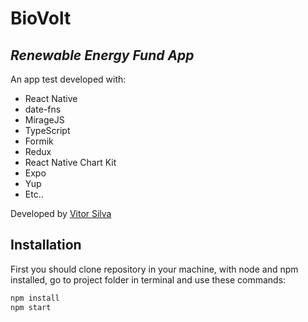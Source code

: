 # BioVolt
## _Renewable Energy Fund App_

An app test developed with:

- React Native
- date-fns
- MirageJS
- TypeScript
- Formik
- Redux
- React Native Chart Kit
- Expo
- Yup
- Etc..
 
Developed by [Vitor Silva](https://www.linkedin.com/in/vitor-s-1403b4134/)

## Installation

First you should clone repository in your machine, with node and npm installed, go to project folder in terminal and use these commands:

```sh
npm install
npm start
```